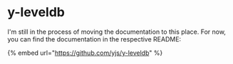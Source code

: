 # y-leveldb

I'm still in the process of moving the documentation to this place. For now, you can find the documentation in the respective README:

{% embed url="https://github.com/yjs/y-leveldb" %}




